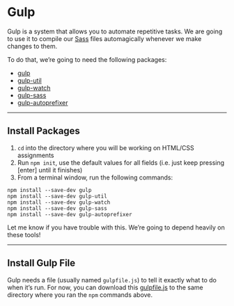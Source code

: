 # Gulp

Gulp is a system that allows you to automate repetitive tasks. We are going to use it to compile our [Sass](http://sass-lang.com/) files automagically whenever we make changes to them.

To do that, we’re going to need the following packages:

- [gulp](https://www.npmjs.com/package/gulp)
- [gulp-util](https://www.npmjs.com/package/gulp-util)
- [gulp-watch](https://www.npmjs.com/package/gulp-watch)
- [gulp-sass](https://www.npmjs.com/package/gulp-sass)
- [gulp-autoprefixer](https://www.npmjs.com/package/gulp-autoprefixer)

------

## Install Packages

1. `cd` into the directory where you will be working on HTML/CSS assignments
1. Run `npm init`, use the default values for all fields (i.e. just keep pressing [enter] until it finishes)
1. From a terminal window, run the following commands:

```
npm install --save-dev gulp
npm install --save-dev gulp-util
npm install --save-dev gulp-watch
npm install --save-dev gulp-sass
npm install --save-dev gulp-autoprefixer
```

Let me know if you have trouble with this. We’re going to depend heavily on these tools!

------

## Install Gulp File

Gulp needs a file (usually named `gulpfile.js`) to tell it exactly what to do when it’s run. For now, you can download this [gulpfile.js](https://raw.githubusercontent.com/segdeha/pdxcodeguild/master/2.%20HTML%20%26%20CSS/solutions/gulpfile.js?token=AAAQ0gG0ojJVJ3qspSzbBxyBGfiO5ZWHks5XYtRswA%3D%3D) to the same directory where you ran the `npm` commands above.

